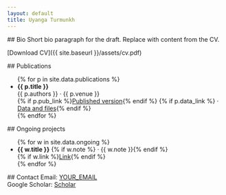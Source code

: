 ```yaml
---
layout: default
title: Uyanga Turmunkh
---
```


<section id="bio" class="section">
## Bio
Short bio paragraph for the draft. Replace with content from the CV.

[Download CV]({{ site.baseurl }}/assets/cv.pdf)
</section>

<section id="publications" class="section">
## Publications
<ul class="list">
{% for p in site.data.publications %}
<li class="item">
  <strong>{{ p.title }}</strong><br>
  <span class="meta">{{ p.authors }} <span class="dot">·</span> {{ p.venue }}</span><br>
  {% if p.pub_link %}<a href="{{ p.pub_link }}" target="_blank" rel="noopener">Published version</a>{% endif %}
  {% if p.data_link %} <span class="dot">·</span> <a href="{{ p.data_link }}" target="_blank" rel="noopener">Data and files</a>{% endif %}
</li>
{% endfor %}
</ul>
</section>

<section id="ongoing" class="section">
## Ongoing projects
<ul class="list">
{% for w in site.data.ongoing %}
<li class="item">
  <strong>{{ w.title }}</strong>
  {% if w.note %}<span class="meta"> <span class="dot">·</span> {{ w.note }}</span>{% endif %}<br>
  {% if w.link %}<a href="{{ w.link }}" target="_blank" rel="noopener">Link</a>{% endif %}
</li>
{% endfor %}
</ul>
</section>

<section id="contact" class="section">
## Contact
Email: <a href="mailto:YOUR_EMAIL">YOUR_EMAIL</a><br>
Google Scholar: <a href="SCHOLAR_LINK" target="_blank" rel="noopener">Scholar</a>
</section>
